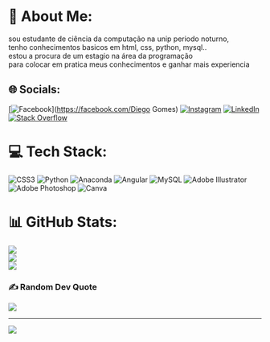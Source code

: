 # 💫 About Me:
sou estudante de ciência da computação na unip periodo noturno,<br>tenho conhecimentos basicos em html, css, python, mysql..<br>estou a procura de um estagio na área da programação<br>para colocar em pratica meus conhecimentos e ganhar mais experiencia


## 🌐 Socials:
[![Facebook](https://img.shields.io/badge/Facebook-%231877F2.svg?logo=Facebook&logoColor=white)](https://facebook.com/Diego Gomes) [![Instagram](https://img.shields.io/badge/Instagram-%23E4405F.svg?logo=Instagram&logoColor=white)](https://instagram.com/diego12_gomes) [![LinkedIn](https://img.shields.io/badge/LinkedIn-%230077B5.svg?logo=linkedin&logoColor=white)](https://linkedin.com/in/www.linkedin.com/in/diego-gomes-dev12) [![Stack Overflow](https://img.shields.io/badge/-Stackoverflow-FE7A16?logo=stack-overflow&logoColor=white)](https://stackoverflow.com/users/dieguinhodev) 

# 💻 Tech Stack:
![CSS3](https://img.shields.io/badge/css3-%231572B6.svg?style=for-the-badge&logo=css3&logoColor=white) ![Python](https://img.shields.io/badge/python-3670A0?style=for-the-badge&logo=python&logoColor=ffdd54) ![Anaconda](https://img.shields.io/badge/Anaconda-%2344A833.svg?style=for-the-badge&logo=anaconda&logoColor=white) ![Angular](https://img.shields.io/badge/angular-%23DD0031.svg?style=for-the-badge&logo=angular&logoColor=white) ![MySQL](https://img.shields.io/badge/mysql-%2300f.svg?style=for-the-badge&logo=mysql&logoColor=white) ![Adobe Illustrator](https://img.shields.io/badge/adobeillustrator-%23FF9A00.svg?style=for-the-badge&logo=adobeillustrator&logoColor=white) ![Adobe Photoshop](https://img.shields.io/badge/adobephotoshop-%2331A8FF.svg?style=for-the-badge&logo=adobephotoshop&logoColor=white) ![Canva](https://img.shields.io/badge/Canva-%2300C4CC.svg?style=for-the-badge&logo=Canva&logoColor=white)
# 📊 GitHub Stats:
![](https://github-readme-stats.vercel.app/api?username=Dieguinhodev&theme=dark&hide_border=true&include_all_commits=false&count_private=false)<br/>
![](https://github-readme-streak-stats.herokuapp.com/?user=Dieguinhodev&theme=dark&hide_border=true)<br/>
![](https://github-readme-stats.vercel.app/api/top-langs/?username=Dieguinhodev&theme=dark&hide_border=true&include_all_commits=false&count_private=false&layout=compact)

### ✍️ Random Dev Quote
![](https://quotes-github-readme.vercel.app/api?type=horizontal&theme=radical)

---
[![](https://visitcount.itsvg.in/api?id=Dieguinhodev&icon=0&color=0)](https://visitcount.itsvg.in)

<!-- Proudly created with GPRM ( https://gprm.itsvg.in ) -->
